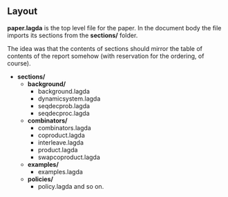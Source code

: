 ## Layout

**paper.lagda** is the top level file for the paper. In the document body the file imports its sections from the **sections/** folder.

The idea was that the contents of sections should mirror the table of contents of the report somehow (with reservation for the ordering, of course).

+ **sections/**
  + **background/**
    + background.lagda
    + dynamicsystem.lagda
    + seqdecprob.lagda
    + seqdecproc.lagda
  + **combinators/**
    + combinators.lagda
    + coproduct.lagda
    + interleave.lagda
    + product.lagda
    + swapcoproduct.lagda
  + **examples/**
    + examples.lagda
  + **policies/**
    + policy.lagda
 and so on.